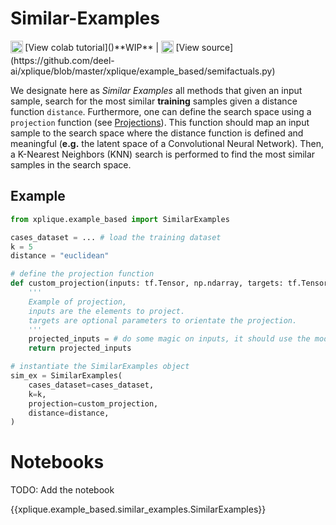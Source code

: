# Similar-Examples

<sub>
    <img src="https://upload.wikimedia.org/wikipedia/commons/d/d0/Google_Colaboratory_SVG_Logo.svg" width="20">
</sub> [View colab tutorial]()**WIP** |
<sub>
    <img src="https://upload.wikimedia.org/wikipedia/commons/9/91/Octicons-mark-github.svg" width="20">
</sub> [View source](https://github.com/deel-ai/xplique/blob/master/xplique/example_based/semifactuals.py)

We designate here as *Similar Examples* all methods that given an input sample, search for the most similar **training** samples given a distance function `distance`. Furthermore, one can define the search space using a `projection` function (see [Projections](api/example_based/projections.md)). This function should map an input sample to the search space where the distance function is defined and meaningful (**e.g.** the latent space of a Convolutional Neural Network).
Then, a K-Nearest Neighbors (KNN) search is performed to find the most similar samples in the search space.

## Example

```python
from xplique.example_based import SimilarExamples

cases_dataset = ... # load the training dataset
k = 5
distance = "euclidean"

# define the projection function
def custom_projection(inputs: tf.Tensor, np.ndarray, targets: tf.Tensor, np.ndarray = None):
    '''
    Example of projection,
    inputs are the elements to project.
    targets are optional parameters to orientate the projection.
    '''
    projected_inputs = # do some magic on inputs, it should use the model.
    return projected_inputs

# instantiate the SimilarExamples object
sim_ex = SimilarExamples(
    cases_dataset=cases_dataset,
    k=k,
    projection=custom_projection,
    distance=distance,
)
```

# Notebooks

TODO: Add the notebook

{{xplique.example_based.similar_examples.SimilarExamples}}